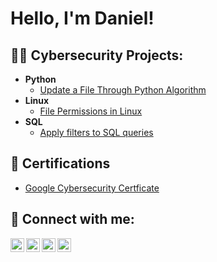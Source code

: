 <h1>Hello, I'm Daniel! </h1>

<h2>👨‍💻 Cybersecurity Projects:</h2>

- <b>Python</b> 
  - [Update a File Through Python Algorithm](https://github.com/DanielYoon82/UpdateFileWithPython)
- <b>Linux</b> 
  - [File Permissions in Linux](https://github.com/DanielYoon82/FilePermissionsInLinux)
- <b>SQL</b> 
  - [Apply filters to SQL queries](https://github.com/DanielYoon82/ApplyFiltersSQLQueries)

<h2>📜 Certifications</h2>

- [Google Cybersecurity Certficate](https://www.coursera.org/account/accomplishments/specialization/certificate/1N7E1T2Y8IP2)



<h2> 🤳 Connect with me:</h2>

[<img align="left" alt="JoshMadakor | YouTube" width="22px" src="https://cdn.jsdelivr.net/npm/simple-icons@v3/icons/youtube.svg" />][youtube]
[<img align="left" alt="JoshMadakor | Twitter" width="22px" src="https://cdn.jsdelivr.net/npm/simple-icons@v3/icons/twitter.svg" />][twitter]
[<img align="left" alt="JoshMadakor | LinkedIn" width="22px" src="https://cdn.jsdelivr.net/npm/simple-icons@v3/icons/linkedin.svg" />][linkedin]
[<img align="left" alt="JoshMadakor | Instagram" width="22px" src="https://cdn.jsdelivr.net/npm/simple-icons@v3/icons/instagram.svg" />][instagram]

[twitter]: https://twitter.com/joshmadakor
[youtube]: https://www.youtube.com/c/joshmadakor
[instagram]: https://www.instagram.com/joshmadakor/
[linkedin]: https://linkedin.com/in/joshmadakor

<!--
**joshmadakor1/joshmadakor1** is a ✨ _special_ ✨ repository because its `README.md` (this file) appears on your GitHub profile.

Here are some ideas to get you started:

- 🔭 I’m currently working on ...
- 🌱 I’m currently learning ...
- 👯 I’m looking to collaborate on ...
- 🤔 I’m looking for help with ...
- 💬 Ask me about ...
- 📫 How to reach me: ...
- 😄 Pronouns: ...
- ⚡ Fun fact: ...
-->
